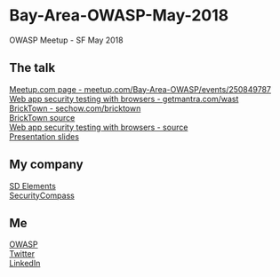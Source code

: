 # Bay-Area-OWASP-May-2018
OWASP Meetup - SF May 2018

The talk
----
[Meetup.com page - meetup.com/Bay-Area-OWASP/events/250849787](https://www.meetup.com/Bay-Area-OWASP/events/250849787/)  
[Web app security testing with browsers - getmantra.com/wast](https://getmantra.com/web-app-security-testing-with-browsers/)  
[BrickTown - sechow.com/bricktown](https://sechow.com/bricktown/index.html)  
[BrickTown source](https://github.com/Abhi-M/bricktown)  
[Web app security testing with browsers - source](https://github.com/Abhi-M/web-app-security-testing-with-browsers)  
[Presentation slides](https://github.com/Abhi-M/Bay-Area-OWASP-May-2018/raw/master/WAST_widescreen.pptx)  
   
My company 
---- 
[SD Elements](https://www.securitycompass.com/sdelements/)  
[SecurityCompass](https://www.securitycompass.com/)  

Me
----
[OWASP](https://www.owasp.org/index.php/User:Abhi_M_Balakrishnan)   
[Twitter](https://twitter.com/abhimbala)   
[LinkedIn](https://www.linkedin.com/in/abhimbalakrishnan)   
